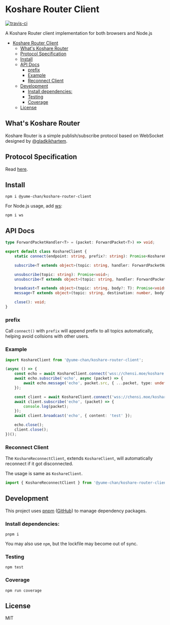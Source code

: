# Koshare Router Client

[![travis-ci](https://travis-ci.org/yume-chan/koshare-router-client-js.svg?branch=master)](https://travis-ci.org/yume-chan/koshare-router-client-js)

A Koshare Router client implementation for both browsers and Node.js

- [Koshare Router Client](#Koshare-Router-Client)
  - [What's Koshare Router](#Whats-Koshare-Router)
  - [Protocol Specification](#Protocol-Specification)
  - [Install](#Install)
  - [API Docs](#API-Docs)
    - [prefix](#prefix)
    - [Example](#Example)
    - [Reconnect Client](#Reconnect-Client)
  - [Development](#Development)
    - [Install dependencies:](#Install-dependencies)
    - [Testing](#Testing)
    - [Coverage](#Coverage)
  - [License](#License)

## What's Koshare Router

Koshare Router is a simple publish/subscribe protocol based on WebSocket designed by [@gladkikhartem](https://github.com/gladkikhartem).

## Protocol Specification

Read [here](https://github.com/yume-chan/koshare-router-nodejs/blob/master/docs/protocol-specification.md).

## Install

``` shell
npm i @yume-chan/koshare-router-client
```

For Node.js usage, add [ws](https://github.com/websockets/ws):

``` shell
npm i ws
```

## API Docs

``` ts
type ForwardPacketHandler<T> = (packet: ForwardPacket<T>) => void;

export default class KoshareClient {
    static connect(endpoint: string, prefix?: string): Promise<KoshareClient>;

    subscribe<T extends object>(topic: string, handler: ForwardPacketHandler<T>): Promise<void>;

    unsubscribe(topic: string): Promise<void>;
    unsubscribe<T extends object>(topic: string, handler: ForwardPacketHandler<T>): Promise<void>;

    broadcast<T extends object>(topic: string, body?: T): Promise<void>;
    message<T extends object>(topic: string, destination: number, body?: T): Promise<void>;

    close(): void;
}
```

### prefix

Call `connect()` with `prefix` will append prefix to all topics automatically, helping avoid collsions with other users.

### Example

``` ts
import KoshareClient from '@yume-chan/koshare-router-client';

(async () => {
    const echo = await KoshareClient.connect('wss://chensi.moe/koshare');
    await echo.subscribe('echo', async (packet) => {
        await echo.message('echo', packet.src, { ...packet, type: undefined, topic: undefined, src: undefined, dst: undefined });
    });

    const client = await KoshareClient.connect('wss://chensi.moe/koshare');
    await client.subscribe('echo', (packet) => {
        console.log(packet);
    });
    await client.broadcast('echo', { content: 'test' });

    echo.close();
    client.close();
})();
```

### Reconnect Client

The `KoshareReconnectClient`, extends `KoshareClient`, will automatically reconnect if it got disconnected.

The usage is same as `KoshareClient`.

``` ts
import { KoshareReconnectClient } from '@yume-chan/koshare-router-client';
```

## Development

This project uses [pnpm](https://pnpm.js.org/) ([GitHub](https://github.com/pnpm/pnpm)) to manage dependency packages.

### Install dependencies:

``` shell
pnpm i
```

You may also use `npm`, but the lockfile may become out of sync.

### Testing

``` shell
npm test
```

### Coverage

``` shell
npm run coverage
```

## License

MIT
